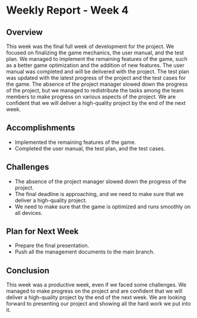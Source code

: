 # Weekly Report - Week 4

## Overview

This week was the final full week of development for the project. We focused on finalizing the game mechanics, the user manual, and the test plan. We managed to implement the remaining features of the game, such as a better game optimization and the addition of new features. The user manual was completed and will be delivered with the project. The test plan was updated with the latest progress of the project and the test cases for the game. The absence of the project manager slowed down the progress of the project, but we managed to redistribute the tasks among the team members to make progress on various aspects of the project. We are confident that we will deliver a high-quality project by the end of the next week.

## Accomplishments

- Implemented the remaining features of the game.
- Completed the user manual, the test plan, and the test cases.

## Challenges

- The absence of the project manager slowed down the progress of the project.
- The final deadline is approaching, and we need to make sure that we deliver a high-quality project.
- We need to make sure that the game is optimized and runs smoothly on all devices.

## Plan for Next Week

- Prepare the final presentation.
- Push all the management documents to the main branch.

## Conclusion

This week was a productive week, even if we faced some challenges. We managed to make progress on the project and are confident that we will deliver a high-quality project by the end of the next week. We are looking forward to presenting our project and showing all the hard work we put into it.
